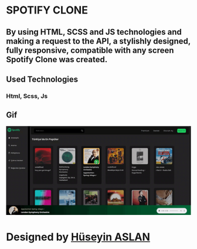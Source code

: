 # SPOTIFY CLONE


## By using HTML, SCSS and JS technologies and making a request to the API, a stylishly designed, fully responsive, compatible with any screen Spotify Clone was created.


## Used Technologies


### Html, Scss, Js


## Gif


![](images/Screen%20Recording%202024-05-29%20at%2001.21.47.62%20PM.gif)

# Designed by <a href="https://www.linkedin.com/in/h%C3%BCseyin-aslan-128519203/" target="_blank">Hüseyin ASLAN</a> 
